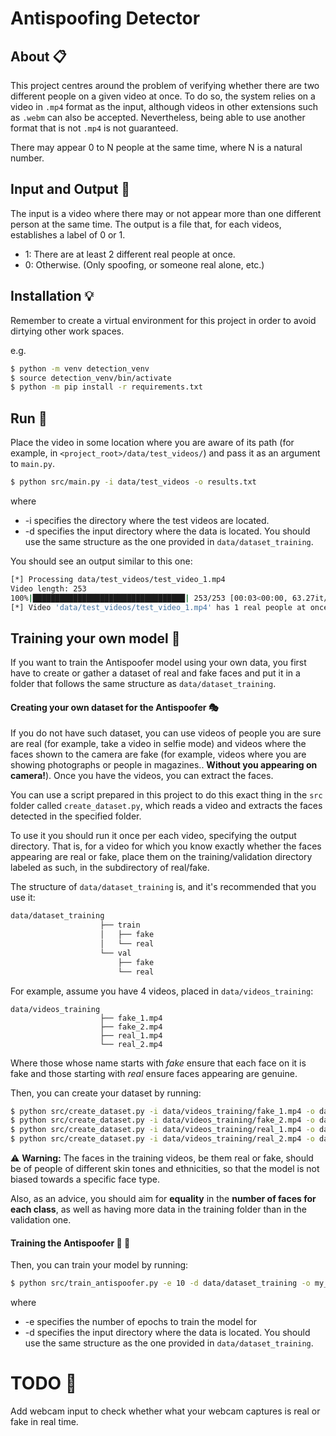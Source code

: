 # Antispoofing Detector

## About :clipboard:

This project centres around the problem of verifying whether there are two different people on a given video at once. To do so, the system relies on a video in `.mp4` format as the input, although videos in other extensions such as `.webm` can also be accepted. Nevertheless, being able to use another format that is not `.mp4` is not guaranteed. 

There may appear 0 to N people at the same time, where N is a natural number.




## Input and Output :pencil:
The input is a video where there may or not appear more than one different person at the same time. The output is a file that, for each videos, establishes a label of 0 or 1. 

- 1: There are at least 2 different real people at once.
- 0: Otherwise. (Only spoofing, or someone real alone, etc.)



## Installation :bulb:

Remember to create a virtual environment for this project in order to avoid dirtying other work spaces.

e.g.

```bash
$ python -m venv detection_venv
$ source detection_venv/bin/activate
$ python -m pip install -r requirements.txt
```

## Run :rocket:

Place the video in some location where you are aware of its path (for example,  in `<project_root>/data/test_videos/`) and pass it as an argument to `main.py`.

```bash
$ python src/main.py -i data/test_videos -o results.txt
```

where 

- -i specifies the directory where the test videos are located.
- -d specifies the input directory where the data is located. You should use the same structure as the one provided in `data/dataset_training`.

You should see an output similar to this one:

```bash
[*] Processing data/test_videos/test_video_1.mp4
Video length: 253
100%|██████████████████████████████████| 253/253 [00:03<00:00, 63.27it/s]
[*] Video 'data/test_videos/test_video_1.mp4' has 1 real people at once.
```



## Training your own model :hammer:

If you want to train the Antispoofer model using your own data, you first have to create or gather a dataset of real and fake faces and put it in a folder that follows the same structure as `data/dataset_training`.

#### Creating your own dataset for the Antispoofer :performing_arts:

If you do not have such dataset, you can use videos of people you are sure are real (for example, take a video in selfie mode) and videos where the faces shown to the camera are fake (for example, videos where you are showing photographs or people in magazines.. **Without you appearing on camera!**). Once you have the videos, you can extract the faces.

You can use a script prepared in this project to do this exact thing in the `src` folder called  `create_dataset.py`, which reads a video and extracts the faces detected in the specified folder.

To use it you should run it once per each video, specifying the output directory. That is, for a video for which you know exactly whether the faces appearing are real or fake, place them on the training/validation directory labeled as such, in the subdirectory of real/fake.

The structure of `data/dataset_training` is, and it's recommended that you use it:

```bash
data/dataset_training
                    ├── train
                    │   ├── fake
                    │   └── real
                    └── val
                        ├── fake
                        └── real
```



For example, assume you have 4 videos, placed in `data/videos_training`:

```
data/videos_training
                    ├── fake_1.mp4
                    ├── fake_2.mp4
                    ├── real_1.mp4
                    └── real_2.mp4
```

Where those whose name starts with *fake* ensure that each face on it is fake and those starting with *real* ensure faces appearing are genuine.

Then, you can create your dataset by running:

```bash
$ python src/create_dataset.py -i data/videos_training/fake_1.mp4 -o data/dataset_training/train/fake
$ python src/create_dataset.py -i data/videos_training/fake_2.mp4 -o data/dataset_training/val/fake
$ python src/create_dataset.py -i data/videos_training/real_1.mp4 -o data/dataset_training/train/real
$ python src/create_dataset.py -i data/videos_training/real_2.mp4 -o data/dataset_training/val/real
```



:warning: **Warning:** The faces in the training videos, be them real or fake, should be of people of different skin tones and ethnicities, so that the model is not biased towards a specific face type.

Also, as an advice, you should aim for **equality** in the **number of faces for each class**, as well as having more data in the training folder than in the validation one.



#### Training the Antispoofer :wrench: :nut_and_bolt:

Then, you can train your model by running:

```bash
$ python src/train_antispoofer.py -e 10 -d data/dataset_training -o my_model.pt
```

where 

- -e specifies the number of epochs to train the model for
- -d specifies the input directory where the data is located. You should use the same structure as the one provided in `data/dataset_training`.





# TODO :construction:

Add webcam input to check whether what your webcam captures is real or fake in real time.